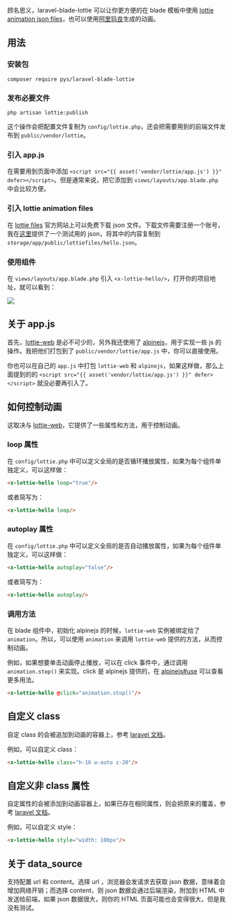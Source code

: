 顾名思义，laravel-blade-lottie 可以让你更方便的在 blade 模板中使用 [lottie animation json files](https://lottiefiles.com/)，也可以使用[阿里犸良](https://design.alipay.com/emotion)生成的动画。

## 用法
### 安装包

    composer require pys/laravel-blade-lottie

### 发布必要文件

    php artisan lottie:publish

这个操作会把配置文件复制为 `config/lottie.php`，还会把需要用到的前端文件发布到 `public/vendor/lottie`。

### 引入 app.js
在需要用到页面中添加 `<script src="{{ asset('vendor/lottie/app.js') }}" defer></script>`。但是通常来说，把它添加到 `views/layouts/app.blade.php` 中会比较方便。

### 引入 lottie animation files
在 [lottie files](https://lottiefiles.com/) 官方网站上可以免费下载 json 文件。下载文件需要注册一个账号，我在[这里](https://raw.githubusercontent.com/pys1992/storage/main/hello-lottie.json)提供了一个测试用的 json，将其中的内容复制到 `storage/app/public/lottiefiles/hello.json`。

### 使用组件
在 `views/layouts/app.blade.php` 引入 `<x-lottie-hello/>`，打开你的项目地址，就可以看到：

![](https://cdn.jsdelivr.net/gh/pys1992/storage@main/image/20210331110313.gif)

## 关于 app.js
首先，[lottie-web](https://github.com/airbnb/lottie-web) 是必不可少的，另外我还使用了 [alpinejs](https://github.com/alpinejs/alpine)，用于实现一些 js 的操作。我把他们打包到了 `public/vendor/lottie/app.js` 中，你可以直接使用。

你也可以在自己的 `app.js` 中打包 `lottie-web` 和 `alpinejs`，如果这样做，那么上面提到的的 `<script src="{{ asset('vendor/lottie/app.js') }}" defer></script>` 就没必要再引入了。

## 如何控制动画
这取决与 [lottie-web](https://github.com/airbnb/lottie-web#usage)，它提供了一些属性和方法，用于控制动画。

### loop 属性
在 `config/lottie.php` 中可以定义全局的是否循环播放属性，如果为每个组件单独定义，可以这样做：
```html
<x-lottie-hello loop="true"/>
```

或者简写为：

```html
<x-lottie-hello loop/>
```

### autoplay 属性
在 `config/lottie.php` 中可以定义全局的是否自动播放属性，如果为每个组件单独定义，可以这样做：
```html
<x-lottie-hello autoplay="false"/>
```

或者简写为：

```html
<x-lottie-hello autoplay/>
```

### 调用方法
在 blade 组件中，初始化 alpinejs 的时候，`lottie-web` 实例被绑定给了 `animation`。所以，可以使用 `animation` 来调用 `lottie-web` 提供的方法，从而控制动画。

例如，如果想要单击动画停止播放，可以在 click 事件中，通过调用 `animation.stop()` 来实现。click 是 alpinejs 提供的，在 [alpinejs#use](https://github.com/alpinejs/alpine#use) 可以查看更多用法。
```html
<x-lottie-hello @click="animation.stop()"/>
```

## 自定义 class
自定 class 的会被追加到动画的容器上，参考 [laravel 文档](https://laravel.com/docs/8.x/blade#default-merged-attributes)。

例如，可以自定义 class：
```html
<x-lottie-hello class="h-16 w-auto z-20"/>
```

## 自定义非 class 属性
自定属性的会被添加到动画容器上，如果已存在相同属性，则会把原来的覆盖，参考 [laravel 文档](https://laravel.com/docs/8.x/blade#non-class-attribute-merging)。

例如，可以自定义 style：
```html
<x-lottie-hello style="width: 100px"/>
```

## 关于 data_source
支持配置 url 和 content。选择 url ，浏览器会发请求去获取 json 数据，意味着会增加网络开销；而选择 content，则 json 数据会通过后端渲染，附加到 HTML 中发送给前端，如果 json 数据很大，则你的 HTML 页面可能也会变得很大，但是我没有测试。

